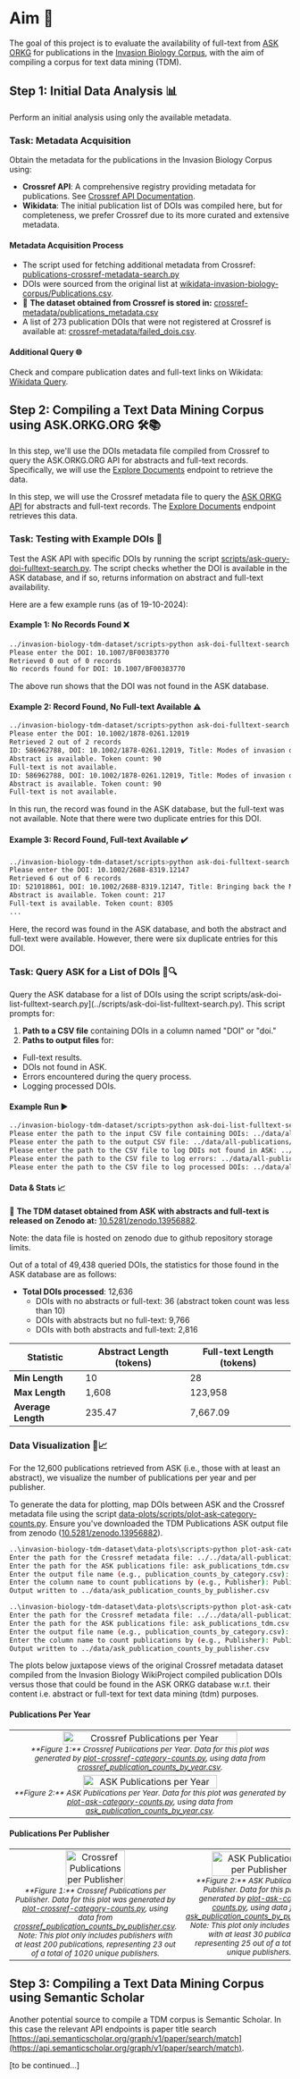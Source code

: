 # Aim 🎯
The goal of this project is to evaluate the availability of full-text from [ASK ORKG](https://ask.orkg.org/) for publications in the [Invasion Biology Corpus](https://zenodo.org/records/12518037), with the aim of compiling a corpus for text data mining (TDM).

## Step 1: Initial Data Analysis 📊
Perform an initial analysis using only the available metadata.

### Task: Metadata Acquisition
Obtain the metadata for the publications in the Invasion Biology Corpus using:
- **Crossref API**: A comprehensive registry providing metadata for publications. See [Crossref API Documentation](https://api.crossref.org/swagger-ui/index.html).
- **Wikidata**: The initial publication list of DOIs was compiled here, but for completeness, we prefer Crossref due to its more curated and extensive metadata.

#### Metadata Acquisition Process
- The script used for fetching additional metadata from Crossref: [publications-crossref-metadata-search.py](https://github.com/jd-coderepos/invasion-biology-tdm-dataset/tree/main/scripts/publications-crossref-metadata-search.py)
- DOIs were sourced from the original list at [wikidata-invasion-biology-corpus/Publications.csv](https://github.com/jd-coderepos/invasion-biology-tdm-dataset/tree/main/wikidata-invasion-biology-corpus/Publications.csv).
- 📂 **The dataset obtained from Crossref is stored in:** [crossref-metadata/publications_metadata.csv](https://github.com/jd-coderepos/invasion-biology-tdm-dataset/blob/main/data/all-publications/crossref-metadata/publications_metadata.csv)
- A list of 273 publication DOIs that were not registered at Crossref is available at: [crossref-metadata/failed_dois.csv](https://github.com/jd-coderepos/invasion-biology-tdm-dataset/blob/main/data/all-publications/crossref-metadata/failed_dois.csv).


#### Additional Query 🌐

Check and compare publication dates and full-text links on Wikidata: [Wikidata Query](https://w.wiki/Bae3).


## Step 2: Compiling a Text Data Mining Corpus using ASK.ORKG.ORG 🛠️📚

In this step, we'll use the DOIs metadata file compiled from Crossref to query the ASK.ORKG.ORG API for abstracts and full-text records. Specifically, we will use the [Explore Documents](https://api.ask.orkg.org/docs#tag/Semantic-Neural-Search/operation/explore_documents_index_explore_get) endpoint to retrieve the data.

In this step, we will use the Crossref metadata file to query the [ASK ORKG](https://ask.orkg.org/) [API](https://api.ask.orkg.org/docs) for abstracts and full-text records. The [Explore Documents](https://api.ask.orkg.org/docs#tag/Semantic-Neural-Search/operation/explore_documents_index_explore_get) endpoint retrieves this data.

### Task: Testing with Example DOIs 📝

Test the ASK API with specific DOIs by running the script [scripts/ask-query-doi-fulltext-search.py](https://github.com/jd-coderepos/invasion-biology-tdm-dataset/blob/main/scripts/ask-query-doi-fulltext-search.py). The script checks whether the DOI is available in the ASK database, and if so, returns information on abstract and full-text availability.

Here are a few example runs (as of 19-10-2024):

#### Example 1: No Records Found ❌

```bash
../invasion-biology-tdm-dataset/scripts>python ask-doi-fulltext-search.py
Please enter the DOI: 10.1007/BF00383770
Retrieved 0 out of 0 records
No records found for DOI: 10.1007/BF00383770
```

The above run shows that the DOI was not found in the ASK database.

#### Example 2: Record Found, No Full-text Available ⚠️

```bash
../invasion-biology-tdm-dataset/scripts>python ask-doi-fulltext-search.py
Please enter the DOI: 10.1002/1878-0261.12019
Retrieved 2 out of 2 records
ID: 586962788, DOI: 10.1002/1878-0261.12019, Title: Modes of invasion during tumour dissemination, Year: 2017
Abstract is available. Token count: 90
Full-text is not available.
ID: 586962788, DOI: 10.1002/1878-0261.12019, Title: Modes of invasion during tumour dissemination, Year: 2017
Abstract is available. Token count: 90
Full-text is not available.
```

In this run, the record was found in the ASK database, but the full-text was not available. Note that there were two duplicate entries for this DOI.

#### Example 3: Record Found, Full-text Available ✔️

```bash
../invasion-biology-tdm-dataset/scripts>python ask-doi-fulltext-search.py
Please enter the DOI: 10.1002/2688-8319.12147
Retrieved 6 out of 6 records
ID: 521018861, DOI: 10.1002/2688-8319.12147, Title: Bringing back the Manchester Argus Coenonympha tullia ssp. davus (Fabricius, 1777): quantifying the habitat resource requirements to inform the successful reintroduction of a specialist peatland butterfly, Year: 2022
Abstract is available. Token count: 217
Full-text is available. Token count: 8305
...
```

Here, the record was found in the ASK database, and both the abstract and full-text were available. However, there were six duplicate entries for this DOI.

### Task: Query ASK for a List of DOIs 📄🔍

Query the ASK database for a list of DOIs using the script scripts/ask-doi-list-fulltext-search.py](../scripts/ask-doi-list-fulltext-search.py). This script prompts for:

1. **Path to a CSV file** containing DOIs in a column named "DOI" or "doi."
2. **Paths to output files** for:
  - Full-text results.
  - DOIs not found in ASK.
  - Errors encountered during the query process.
  - Logging processed DOIs.

#### Example Run ▶️

```bash
../invasion-biology-tdm-dataset/scripts>python ask-doi-list-fulltext-search.py
Please enter the path to the input CSV file containing DOIs: ../data/all-publications/crossref-metadata/publications_metadata.csv
Please enter the path to the output CSV file: ../data/all-publications/ask-fulltext/publications_tdm.csv #this resulting data file is released on zenodo
Please enter the path to the CSV file to log DOIs not found in ASK: ../data/all-publications/ask-fulltext/publications_notin_ASK.csv
Please enter the path to the CSV file to log errors: ../data/all-publications/ask-fulltext/publications_ASK_query_error.csv
Please enter the path to the CSV file to log processed DOIs: ../data/all-publications/ask-fulltext/queried_DOIs.csv
```

#### Data & Stats 📈

📂 **The TDM dataset obtained from ASK with abstracts and full-text is released on Zenodo at:** [10.5281/zenodo.13956882](https://www.doi.org/10.5281/zenodo.13956882).

Note: the data file is hosted on zenodo due to github repository storage limits.

Out of a total of 49,438 queried DOIs, the statistics for those found in the ASK database are as follows:

- **Total DOIs processed**: 12,636
  - DOIs with no abstracts or full-text: 36 (abstract token count was less than 10)
  - DOIs with abstracts but no full-text: 9,766
  - DOIs with both abstracts and full-text: 2,816

| Statistic                   | Abstract Length (tokens) | Full-text Length (tokens) |
|------------------------------|--------------------------|---------------------------|
| **Min Length**               | 10                       | 28                        |
| **Max Length**               | 1,608                    | 123,958                   |
| **Average Length**           | 235.47                   | 7,667.09                  |


### Data Visualization 🔬📈

For the 12,600 publications retrieved from ASK (i.e., those with at least an abstract), we visualize the number of publications per year and per publisher. 

To generate the data for plotting, map DOIs between ASK and the Crossref metadata file using the script [data-plots/scripts/plot-ask-category-counts.py]([../data-plots/scripts/plot-ask-category-counts.py]). Ensure you've downloaded the TDM Publications ASK output file from zenodo ([10.5281/zenodo.13956882](https://www.doi.org/10.5281/zenodo.13956882)).

```bash
..\invasion-biology-tdm-dataset\data-plots\scripts>python plot-ask-category-counts.py
Enter the path for the Crossref metadata file: ../../data/all-publications/crossref-metadata/publications_metadata.csv
Enter the path for the ASK publications file: ask_publications_tdm.csv #you need to specify the path you download this file to
Enter the output file name (e.g., publication_counts_by_category.csv): ../data/ask_publication_counts_by_publisher.csv
Enter the column name to count publications by (e.g., Publisher): Published Year
Output written to ../data/ask_publication_counts_by_publisher.csv
```

```bash
..\invasion-biology-tdm-dataset\data-plots\scripts>python plot-ask-category-counts.py
Enter the path for the Crossref metadata file: ../../data/all-publications/crossref-metadata/publications_metadata.csv
Enter the path for the ASK publications file: ask_publications_tdm.csv #you need to specify the path you download this file to
Enter the output file name (e.g., publication_counts_by_category.csv): ../data/ask_publication_counts_by_publisher.csv
Enter the column name to count publications by (e.g., Publisher): Publisher
Output written to ../data/ask_publication_counts_by_publisher.csv
```

The plots below juxtapose views of the original Crossref metadata dataset compiled from the Invasion Biology WikiProject compiled publication DOIs versus those that could be found in the ASK ORKG database w.r.t. their content i.e. abstract or full-text for text data mining (tdm) purposes.


#### Publications Per Year
<table>
  <tr>
    <td align="center">
      <img src="../data-plots/plots/crossref-publications-per-year.png" alt="Crossref Publications per Year" width="80%" />
      <br>
      <sub><em>**Figure 1:** Crossref Publications per Year. Data for this plot was generated by <a href="https://github.com/jd-coderepos/invasion-biology-tdm-dataset/blob/main/data-plots/scripts/plot-crossref-category-counts.py">plot-crossref-category-counts.py</a>, using data from <a href="https://github.com/jd-coderepos/invasion-biology-tdm-dataset/blob/main/data-plots/data/crossref_publication_counts_by_year.csv">crossref_publication_counts_by_year.csv</a>.</em></sub>
    </td>
  </tr>
  <tr>
    <td align="center">
      <img src="../data-plots/plots/ask-publications-per-year.png" alt="ASK Publications per Year" width="70%" />
      <br>
      <sub><em>**Figure 2:** ASK Publications per Year. Data for this plot was generated by <a href="https://github.com/jd-coderepos/invasion-biology-tdm-dataset/blob/main/data-plots/scripts/plot-ask-category-counts.py">plot-ask-category-counts.py</a>, using data from <a href="https://github.com/jd-coderepos/invasion-biology-tdm-dataset/blob/main/data-plots/data/ask_publication_counts_by_year.csv">ask_publication_counts_by_year.csv</a>.</em></sub>
    </td>
  </tr>
</table>


#### Publications Per Publisher

<table>
  <tr>
    <td align="center">
      <img src="../data-plots/plots/crossref-publications-per-publisher.png" alt="Crossref Publications per Publisher" width="60%" />
      <br>
      <sub><em>**Figure 1:** Crossref Publications per Publisher. Data for this plot was generated by <a href="https://github.com/jd-coderepos/invasion-biology-tdm-dataset/blob/main/data-plots/scripts/plot-crossref-category-counts.py">plot-crossref-category-counts.py</a>, using data from <a href="https://github.com/jd-coderepos/invasion-biology-tdm-dataset/blob/main/data-plots/data/crossref_publication_counts_by_publisher.csv">crossref_publication_counts_by_publisher.csv</a>. Note: This plot only includes publishers with at least 200 publications, representing 23 out of a total of 1020 unique publishers.</em></sub>
    </td>
    <td align="center">
      <img src="../data-plots/plots/ask-publications-per-publisher.png" alt="ASK Publications per Publisher" width="80%" />
      <br>
      <sub><em>**Figure 2:** ASK Publications per Publisher. Data for this plot was generated by <a href="https://github.com/jd-coderepos/invasion-biology-tdm-dataset/blob/main/data-plots/scripts/plot-ask-category-counts.py">plot-ask-category-counts.py</a>, using data from <a href="https://github.com/jd-coderepos/invasion-biology-tdm-dataset/blob/main/data-plots/data/ask_publication_counts_by_publisher.csv">ask_publication_counts_by_publisher.csv</a>. Note: This plot only includes publishers with at least 30 publications, representing 25 out of a total of 332 unique publishers.</em></sub>
    </td>
  </tr>
</table>


## Step 3: Compiling a Text Data Mining Corpus using Semantic Scholar

Another potential source to compile a TDM corpus is Semantic Scholar. In this case the relevant API endpoints is paper title search [https://api.semanticscholar.org/graph/v1/paper/search/match](https://api.semanticscholar.org/graph/v1/paper/search/match).

[to be continued...]